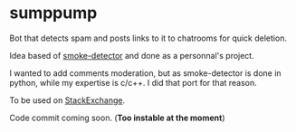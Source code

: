 # sumppump
Bot that detects spam and posts links to it to chatrooms for quick deletion. 

Idea based of <a href="https://github.com/Charcoal-SE/SmokeDetector">smoke-detector</a> and done as a personnal's project. 

I wanted to add comments moderation, but as smoke-detector is done in python, while my expertise is c/c++. I did that port for that reason.

To be used on <a href="https://stackexchange.com/">StackExchange</a>.

Code commit coming soon. (<b>Too instable at the moment</b>)
